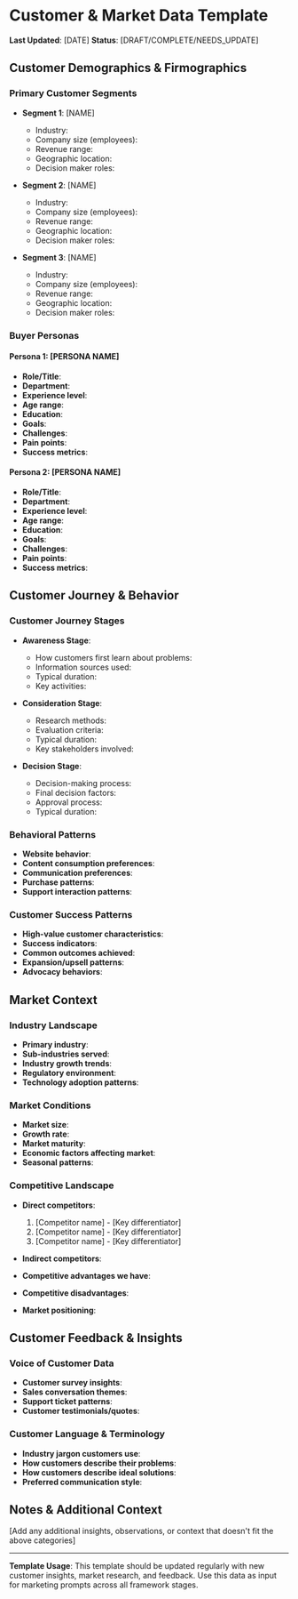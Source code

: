 # Customer & Market Data Template

**Last Updated**: [DATE]
**Status**: [DRAFT/COMPLETE/NEEDS_UPDATE]

## Customer Demographics & Firmographics

### Primary Customer Segments
- **Segment 1**: [NAME]
  - Industry:
  - Company size (employees):
  - Revenue range:
  - Geographic location:
  - Decision maker roles:

- **Segment 2**: [NAME]
  - Industry:
  - Company size (employees):
  - Revenue range:
  - Geographic location:
  - Decision maker roles:

- **Segment 3**: [NAME]
  - Industry:
  - Company size (employees):
  - Revenue range:
  - Geographic location:
  - Decision maker roles:

### Buyer Personas

#### Persona 1: [PERSONA NAME]
- **Role/Title**:
- **Department**:
- **Experience level**:
- **Age range**:
- **Education**:
- **Goals**:
- **Challenges**:
- **Pain points**:
- **Success metrics**:

#### Persona 2: [PERSONA NAME]
- **Role/Title**:
- **Department**:
- **Experience level**:
- **Age range**:
- **Education**:
- **Goals**:
- **Challenges**:
- **Pain points**:
- **Success metrics**:

## Customer Journey & Behavior

### Customer Journey Stages
- **Awareness Stage**:
  - How customers first learn about problems:
  - Information sources used:
  - Typical duration:
  - Key activities:

- **Consideration Stage**:
  - Research methods:
  - Evaluation criteria:
  - Typical duration:
  - Key stakeholders involved:

- **Decision Stage**:
  - Decision-making process:
  - Final decision factors:
  - Approval process:
  - Typical duration:

### Behavioral Patterns
- **Website behavior**:
- **Content consumption preferences**:
- **Communication preferences**:
- **Purchase patterns**:
- **Support interaction patterns**:

### Customer Success Patterns
- **High-value customer characteristics**:
- **Success indicators**:
- **Common outcomes achieved**:
- **Expansion/upsell patterns**:
- **Advocacy behaviors**:

## Market Context

### Industry Landscape
- **Primary industry**:
- **Sub-industries served**:
- **Industry growth trends**:
- **Regulatory environment**:
- **Technology adoption patterns**:

### Market Conditions
- **Market size**:
- **Growth rate**:
- **Market maturity**:
- **Economic factors affecting market**:
- **Seasonal patterns**:

### Competitive Landscape
- **Direct competitors**:
  1. [Competitor name] - [Key differentiator]
  2. [Competitor name] - [Key differentiator]
  3. [Competitor name] - [Key differentiator]

- **Indirect competitors**:
- **Competitive advantages we have**:
- **Competitive disadvantages**:
- **Market positioning**:

## Customer Feedback & Insights

### Voice of Customer Data
- **Customer survey insights**:
- **Sales conversation themes**:
- **Support ticket patterns**:
- **Customer testimonials/quotes**:

### Customer Language & Terminology
- **Industry jargon customers use**:
- **How customers describe their problems**:
- **How customers describe ideal solutions**:
- **Preferred communication style**:

## Notes & Additional Context
[Add any additional insights, observations, or context that doesn't fit the above categories]

---
**Template Usage**: This template should be updated regularly with new customer insights, market research, and feedback. Use this data as input for marketing prompts across all framework stages.